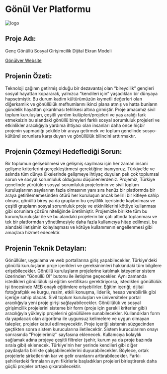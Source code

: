 #  Gönül Ver Platformu
![logo](https://user-images.githubusercontent.com/66682123/120923532-b90f7b80-c6d7-11eb-834a-3f3ba69da2aa.jpeg)

 ## Proje Adı: 
Genç Gönüllü Sosyal Girişimcilik Dijital Ekran Modeli

<a href="http://gonulver.c1.biz/" rel="nofollow">Gönülver Website</a>

## Projenin Özeti: 

Teknoloji çağının getirmiş olduğu bir dezavantaj olan “bireycilik” gençleri sosyal hayattan kopararak, yalnızca “kendileri için” yaşadıkları bir dünyaya hapsetmiştir. Bu durum kadim kültürümüzün kıymetli değerleri olan diğerkamlık ve gönüllülük mefhumlarını ikinci plana atmış ve hatta bunların gündelik hayattan çıkarılması tehlikesi altına girmiştir. Proje amacımız sivil toplum kuruluşları, çeşitli yardım kulüpleri/projeleri ve yaş aralığı fark etmeksizin bu alandaki gönüllü bireyleri farklı sosyal sorumluluk projeleri ve etkinlikler aracılığıyla yardıma ihtiyacı olan insanları daha önce hiçbir projenin yapmadığı şekilde bir araya getirmek ve toplum genelinde sosyo-kültürel sorunlara karşı duyarı ve gönüllülük bilincini arttırmaktır.

## Projenin Çözmeyi Hedeflediği Sorun: 

Bir toplumun gelişebilmesi ve gelişmiş sayılması için her zaman insani gelişme kriterlerini gerçekleştirmesi gerektiğine inanıyoruz. Türkiye’de ve aslında tüm dünya ülkelerinde gelişmeye ihtiyaç duyulan pek çok toplumsal sorun ve sosyal sorumluluk olduğunu düşünenlerdeniz. Projemiz, Türkiye genelinde yürütülen sosyal sorumluluk projelerinin ve sivil toplum kuruluşlarının sayılarının fazla olmasının yanı sıra henüz bir platformda bir araya getirilememesinden ötürü her kuruluşun ancak belirli bir kitleye sahip olması, gönüllü birey ya da grupların bu çeşitlilik içerisinde kaybolması ve çeşitli grupların sosyal sorumluluk proje ve etkinliklerini kötüye kullanması gibi sorunlara çözüm niteliğinde üretilmiştir. Projemizle birlikte tüm bu kurum/kuruluşlar ile ve bu alandaki projelerin bir çatı altında toplanması ve tek bir platformdan yönetilmesiyle daha fazla kullanıcıya hitap edilmesi, bu alandaki iletişimin kolaylaşması ve kötüye kullanımının engellenmesi gibi amaçlara hizmet edecektir.

## Projenin Teknik Detayları: 

Gönüllüler, uygulama ve web portallarına giriş yapabilecekler, Türkiye'deki gönüllü kuruluşların proje içerikleri ve gereksinimleri hakkındaki tüm bilgilere erişebilecekler. Gönüllü kuruluşların projelerine katılmak isteyenler sistem üzerinden “Gönüllü Ol” butonu ile iletişime geçecekler. Aynı zamanda istedikleri gönüllülük işi eğitim sertifikası gerektiriyorsa, istedikleri gönüllülük işi öncesinde MEB onaylı eğitimlere erişebilirler. Eğitim içeriği; dijital fotoğrafçılık ve kurgu, resim, etkili konuşma, liderlik, hesap verebilirlik gibi içeriğe sahip olacak.
Sivil toplum kuruluşları ve üniversiteler portal aracılığıyla yeni proje girişi sağlayabilecekler. Gönüllülük ve sosyal girişimcilik projelerini sisteme bir form (proje için gerekli kriterler gibi) aracılığıyla yükleyip projelerini gönüllülere sunabilecekler. Kullandıkları form da yapılacak olan algoritma ile uygunsuz kelimelere ve uygun olmayan talepler, projeler kabul edilmeyecektir. Proje içeriği sistemin süzgecinden geçtikten sonra sistem kurucularına iletilecektir. Sistem kurucularının onayı sonrasında “Projelerimiz’’ sayfasına eklenecek. Kullanıcıya kolaylık sağlamak adına projeye çeşitli filtreler (şehir, kurum ya da proje bazında sırala gibi) eklenecek. Türkiye'nin her yerinde kendileri gibi diğer paydaşlarla birlikte çalışabileceklerini duyurabilecekler. Böylece, ortak projelerle şirketlerinin kar ve gelir oranlarını arttırabilecekler. Farklı şehirlerdeki firmaların aynı fikirlerle başladıkları projeleri birleştirerek daha güçlü projeler ortaya çıkarabilecektir.

